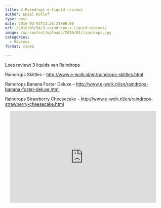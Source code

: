 ```yaml
---
title: 3 Raindrops e-liquid reviews
author: Emiel Kollof
type: post
date: 2016-03-04T13:26:21+00:00
url: /2016/03/04/3-raindrops-e-liquid-reviews/
image: /wp-content/uploads/2016/03/raindrops.jpg
categories:
  - Reviews
format: video

---
```

Loes reviewt 3 liquids van Raindrops

Raindrops Skittles &#8211; <a href="http://www.e-wolk.nl/en/raindrops-skittles.html" target="_blank">http://www.e-wolk.nl/en/raindrops-skittles.html</a>
  
Raindrops Banana Foster Deluxe &#8211; <a href="http://www.e-wolk.nl/en/raindrops-banana-foster-deluxe.html" target="_blank">http://www.e-wolk.nl/en/raindrops-banana-foster-deluxe.html</a>
  
Raindrops Strawberry Cheesecake &#8211; <a href="http://www.e-wolk.nl/en/raindrops-strawberry-cheesecake.html" target="_blank">http://www.e-wolk.nl/en/raindrops-strawberry-cheesecake.html</a>

<span class="embed-youtube" style="text-align:center; display: block;"><iframe class='youtube-player' type='text/html' width='474' height='297' src='https://www.youtube.com/embed/BXEzXER4tgM?version=3&#038;rel=1&#038;fs=1&#038;autohide=2&#038;showsearch=0&#038;showinfo=1&#038;iv_load_policy=1&#038;wmode=transparent' allowfullscreen='true' style='border:0;'></iframe></span>